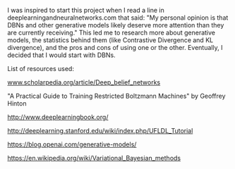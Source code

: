 I was inspired to start this project when I read a line in deeplearningandneuralnetworks.com that said:
"My personal opinion is that DBNs and other generative models likely deserve more attention than they are currently receiving."
This led me to research more about generative models, the statistics behind them (like Contrastive Divergence and KL divergence), and the pros and cons of using one or the other. Eventually, I decided that I would start with DBNs.

List of resources used:

www.scholarpedia.org/article/Deep_belief_networks

"A Practical Guide to Training Restricted Boltzmann Machines" by Geoffrey Hinton

http://www.deeplearningbook.org/

http://deeplearning.stanford.edu/wiki/index.php/UFLDL_Tutorial

https://blog.openai.com/generative-models/

https://en.wikipedia.org/wiki/Variational_Bayesian_methods


